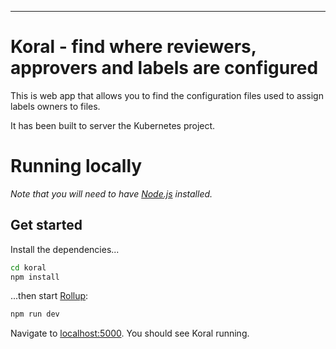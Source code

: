 
---

# Koral - find where reviewers, approvers and labels are configured 


This is web app that allows you to find the configuration files
used to assign labels owners to files.

It has been built to server the Kubernetes project.


# Running locally 

*Note that you will need to have [Node.js](https://nodejs.org) installed.*

## Get started

Install the dependencies...

```bash
cd koral 
npm install
```

...then start [Rollup](https://rollupjs.org):

```bash
npm run dev
```

Navigate to [localhost:5000](http://localhost:5000). You should see Koral running. 

